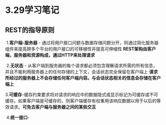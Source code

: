 # 3.29学习笔记

## 	REST的指导原则

​		1.**客户端-服务器** - 通过将用户接口问题与数据存储问题分开，同通过简化服务器组件来提高跨多个平台的用户接口的可移植性并提高可伸缩性 **REST架构由客户端，服务器和资源构成，通过HTTP来处理请求**

​		2.**无状态** - 从客户端到服务器的每个请求都必须包含理解请求所需的所有信息，并且不能利用服务器上的任何存储的上下文，会话状态完全保留在客户端上 **请求所经过的服务器上不会存储任何客户端内容。与会话状态相关的信息会存储在客户端上**

​		3.**可缓存**-缓存约束要求将对请求的响应中的数据隐式或显示标记为可缓存或不可缓存。如果客户端是可缓存的，则客户端缓存有权重用该响应数据以用于以后的等效请求。**可免去客户端与服务器之间的某些交互**

​		4.**统一接口**-

